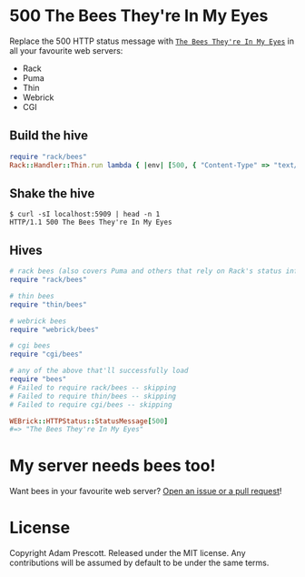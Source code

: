 # 500 The Bees They're In My Eyes

Replace the 500 HTTP status message with [`The Bees They're In My Eyes`](https://github.com/codahale/codahale.com/blob/036912e018da23cabd19f1062a0915b2f9a8d114/_posts/2010-10-07-you-cant-sacrifice-partition-tolerance.md#on-availability) in all your favourite web servers:

* Rack
* Puma
* Thin
* Webrick
* CGI

## Build the hive

```ruby
require "rack/bees"
Rack::Handler::Thin.run lambda { |env| [500, { "Content-Type" => "text/html" }, ["Hello world!"]] }, :Port => 5909
```

## Shake the hive

```
$ curl -sI localhost:5909 | head -n 1
HTTP/1.1 500 The Bees They're In My Eyes
```

## Hives

```ruby
# rack bees (also covers Puma and others that rely on Rack's status info)
require "rack/bees"

# thin bees
require "thin/bees"

# webrick bees
require "webrick/bees"

# cgi bees
require "cgi/bees"

# any of the above that'll successfully load
require "bees"
# Failed to require rack/bees -- skipping
# Failed to require thin/bees -- skipping
# Failed to require cgi/bees -- skipping

WEBrick::HTTPStatus::StatusMessage[500]
#=> "The Bees They're In My Eyes"
```

# My server needs bees too!

Want bees in your favourite web server? [Open an issue or a pull request](https://github.com/aprescott/bees.rb)!

# License

Copyright Adam Prescott. Released under the MIT license. Any contributions will be assumed by default to be under the same terms.
